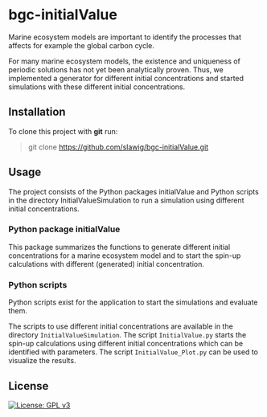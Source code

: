 # bgc-initialValue

Marine ecosystem models are important to identify the processes that affects for example the global carbon cycle.

For many marine ecosystem models, the existence and uniqueness of periodic solutions has not yet been analytically proven. Thus, we implemented a generator for different initial concentrations and started simulations with these different initial concentrations.



## Installation

To clone this project with **git** run:
>git clone https://github.com/slawig/bgc-initialValue.git



## Usage

The project consists of the Python packages initialValue and Python scripts in the directory InitialValueSimulation to run a simulation using different initial concentrations.



### Python package initialValue

This package summarizes the functions to generate different initial concentrations for a marine ecosystem model and to start the spin-up calculations with different (generated) initial concentration.



### Python scripts

Python scripts exist for the application to start the simulations and evaluate them.

The scripts to use different initial concentrations are available in the directory `InitialValueSimulation`. The script `InitialValue.py` starts the spin-up calculations using different initial concentrations which can be identified with parameters. The script `InitialValue_Plot.py` can be used to visualize the results.



## License

[![License: GPL v3](https://img.shields.io/badge/License-GPLv3-blue.svg)](https://www.gnu.org/licenses/gpl-3.0)
